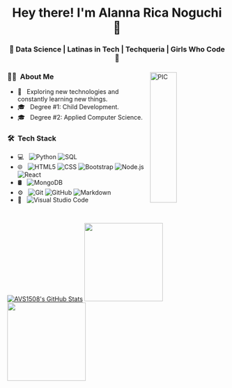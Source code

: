 <h1 align="center">Hey there! I'm Alanna Rica Noguchi 👋 </h1>
<h3 align="center">🚀 Data Science | Latinas in Tech | Techqueria | Girls Who Code  🚀</h3>
<div>
  <img width = "35%" align="right" alt="PIC" height="300px" src="https://media.giphy.com/media/dWxO36Jzd6bTSt5dIY/giphy.gif" />
<div align="left"> 
<h3> 👩‍💻 &nbsp;About Me </h3>

  - 🤔 &nbsp; Exploring new technologies and constantly learning new things.
  - 🎓 &nbsp; Degree #1: Child Development.
  - 🎓 &nbsp; Degree #2: Applied Computer Science.


<h3> 🛠 &nbsp;Tech Stack</h3>

- 💻 &nbsp;
  ![Python](https://img.shields.io/badge/-Python-333333?style=flat&logo=python)
  ![SQL](https://img.shields.io/badge/SQL-SQL-blue)
- 🌐 &nbsp;
  ![HTML5](https://img.shields.io/badge/-HTML5-333333?style=flat&logo=HTML5)
  ![CSS](https://img.shields.io/badge/-CSS-333333?style=flat&logo=CSS3&logoColor=1572B6)
  ![Bootstrap](https://img.shields.io/badge/-Bootstrap-333333?style=flat&logo=bootstrap&logoColor=563D7C)
  ![Node.js](https://img.shields.io/badge/-Node.js-333333?style=flat&logo=node.js)
  ![React](https://img.shields.io/badge/-React-333333?style=flat&logo=react)
- 🛢 &nbsp;
  ![MongoDB](https://img.shields.io/badge/-MongoDB-333333?style=flat&logo=mongodb)
- ⚙️ &nbsp;
  ![Git](https://img.shields.io/badge/-Git-333333?style=flat&logo=git)
  ![GitHub](https://img.shields.io/badge/-GitHub-333333?style=flat&logo=github)
  ![Markdown](https://img.shields.io/badge/-Markdown-333333?style=flat&logo=markdown)
- 🔧 &nbsp;
  ![Visual Studio Code](https://img.shields.io/badge/-Visual%20Studio%20Code-333333?style=flat&logo=visual-studio-code&logoColor=007ACC)
  
<br/>

[![AVS1508's GitHub Stats](https://github-readme-stats.vercel.app/api?username=alannanoguchi&show_icons=true)](https://github.com/alannanoguchi)
<a href="https://github.com/alannanoguchi">
  <img height="180em" src="https://github-readme-stats.vercel.app/api?username=alannanoguchi&theme=buefy&show_icons=true" />
  <img height="180em" src="https://github-readme-stats.vercel.app/api/top-langs/?username=alannanoguchi&theme=buefy&layout=compact" />
</a>

<br/>
